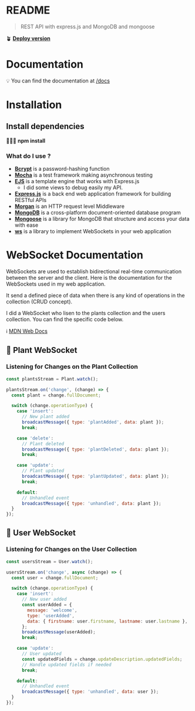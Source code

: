 # README

> REST API with express.js and MongoDB and mongoose
> 

🪴 [**Deploy version**](https://express-api-56k1.onrender.com/)

# Documentation

💡 You can find the documentation at [/docs](https://express-api-56k1.onrender.com/docs)

# Installation

## Install dependencies

👩🏻‍🌾 **npm install**

### What do I use ?

- **[Bcrypt](https://www.npmjs.com/package/bcrypt)** is a password-hashing function
- **[Mocha](https://mochajs.org/)** is a test framework making asynchronous testing
- **[EJS](https://ejs.co/)** is a template engine that works with Express.js
  - I did some views to debug easily my API. 
- **[Express.js](https://expressjs.com/)** is a back end web application framework for building RESTful APIs
- **[Morgan](https://www.npmjs.com/package/morgan)** is an HTTP request level Middleware
- **[MongoDB](https://www.mongodb.com/)** is a cross-platform document-oriented database program
- **[Mongoose](https://mongoosejs.com/docs/)** is a library for MongoDB that structure and access your data with ease
- **[ws](https://www.npmjs.com/package/ws)** is a library to implement WebSockets in your web application

# WebSocket Documentation

WebSockets are used to establish bidirectional real-time communication between the server and the client. Here is the documentation for the WebSockets used in my web application.

It send a defined piece of data when there is any kind of operations in the collection (CRUD concept).

I did a WebSocket who lisen to the plants collection and the users collection. You can find the specific code below. 

ℹ️ [MDN Web Docs](https://developer.mozilla.org/en-US/docs/Web/API/WebSockets_API)

## 🌱 Plant WebSocket

### Listening for Changes on the Plant Collection

```jsx
const plantsStream = Plant.watch();

plantsStream.on('change', (change) => {
  const plant = change.fullDocument;

  switch (change.operationType) {
    case 'insert':
      // New plant added
      broadcastMessage({ type: 'plantAdded', data: plant });
      break;

    case 'delete':
      // Plant deleted
      broadcastMessage({ type: 'plantDeleted', data: plant });
      break;

    case 'update':
      // Plant updated
      broadcastMessage({ type: 'plantUpdated', data: plant });
      break;

    default:
      // Unhandled event
      broadcastMessage({ type: 'unhandled', data: plant });
  }
});
```

## 👥 User WebSocket

### Listening for Changes on the User Collection

```jsx
const usersStream = User.watch();

usersStream.on('change', async (change) => {
  const user = change.fullDocument;

  switch (change.operationType) {
    case 'insert':
      // New user added
      const userAdded = {
        message: 'welcome',
        type: 'userAdded',
        data: { firstname: user.firstname, lastname: user.lastname },
      };
      broadcastMessage(userAdded);
      break;

    case 'update':
      // User updated
      const updatedFields = change.updateDescription.updatedFields;
      // Handle updated fields if needed
      break;

    default:
      // Unhandled event
      broadcastMessage({ type: 'unhandled', data: user });
  }
});
```